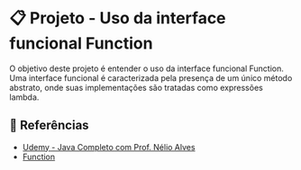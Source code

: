 # 📋 Projeto - Uso da interface funcional Function

O objetivo deste projeto é entender o uso da interface funcional Function. Uma interface funcional é caracterizada pela presença de um único
método abstrato, onde suas implementações são tratadas como expressões lambda.

## :paperclip: Referências

* [Udemy - Java Completo com Prof. Nélio Alves](https://www.udemy.com/course/java-curso-completo/)
* [Function](https://docs.oracle.com/javase/8/docs/api/java/util/function/Function.html)
